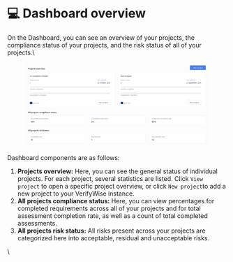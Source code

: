 # 💻 Dashboard overview

On the Dashboard, you can see an overview of your projects, the compliance status of your projects, and the risk status of all of your projects.\


<figure><img src=".gitbook/assets/image (2) (1).png" alt=""><figcaption></figcaption></figure>

Dashboard components are as follows:

1. **Projects overview:** Here, you can see the general status of individual projects. For each project, several statistics are listed. Click `View project` to open a specific project overview, or click `New project`to add a new project to your VerifyWise instance.
2. **All projects compliance status:** Here, you can view percentages for completed requirements across all of your projects and for total assessment completion rate, as well as a count of total completed assessments.
3. **All projects risk status:** All risks present across your projects are categorized here into acceptable, residual and unacceptable risks.

\
